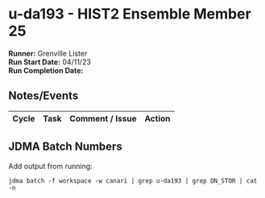 # u-da193 - HIST2 Ensemble Member 25

**Runner:**  Grenville Lister  
**Run Start Date:** 04/11/23  
**Run Completion Date:** 

## Notes/Events

| Cycle | Task | Comment / Issue | Action |
| ---   | ---  | ---             | ---    |

## JDMA Batch Numbers

Add output from running:
```
jdma batch -f workspace -w canari | grep u-da193 | grep ON_STOR | cat -n
```
